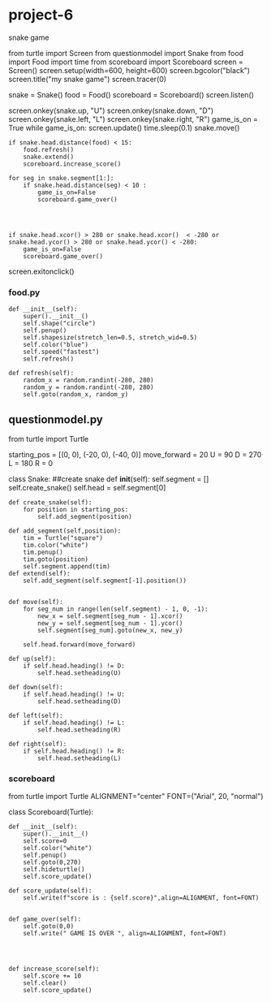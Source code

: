 # project-6
snake game


from turtle import Screen
from questionmodel import Snake
from food import Food
import time
from scoreboard import Scoreboard
screen = Screen()
screen.setup(width=600, height=600)
screen.bgcolor("black")
screen.title("my snake game")
screen.tracer(0)

snake = Snake()
food = Food()
scoreboard = Scoreboard()
screen.listen()

screen.onkey(snake.up, "U")
screen.onkey(snake.down, "D")
screen.onkey(snake.left, "L")
screen.onkey(snake.right, "R")
game_is_on = True
while game_is_on:
    screen.update()
    time.sleep(0.1)
    snake.move()

    if snake.head.distance(food) < 15:
        food.refresh()
        snake.extend()
        scoreboard.increase_score()

    for seg in snake.segment[1:]:
        if snake.head.distance(seg) < 10 :
            game_is_on=False
            scoreboard.game_over()




    if snake.head.xcor() > 280 or snake.head.xcor()  < -280 or snake.head.ycor() > 280 or snake.head.ycor() < -280:
        game_is_on=False
        scoreboard.game_over()


screen.exitonclick()











### food.py

    def __init__(self):
        super().__init__()
        self.shape("circle")
        self.penup()
        self.shapesize(stretch_len=0.5, stretch_wid=0.5)
        self.color("blue")
        self.speed("fastest")
        self.refresh()

    def refresh(self):
        random_x = random.randint(-280, 280)
        random_y = random.randint(-280, 280)
        self.goto(random_x, random_y)




## questionmodel.py

from turtle import Turtle

starting_pos = [(0, 0), (-20, 0), (-40, 0)]
move_forward = 20
U = 90
D = 270
L = 180
R = 0


class Snake:   ##create snake
    def __init__(self):
        self.segment = []
        self.create_snake()
        self.head = self.segment[0]

    def create_snake(self):
        for position in starting_pos:
            self.add_segment(position)

    def add_segment(self,position):
        tim = Turtle("square")
        tim.color("white")
        tim.penup()
        tim.goto(position)
        self.segment.append(tim)
    def extend(self):
        self.add_segment(self.segment[-1].position())


    def move(self):
        for seg_num in range(len(self.segment) - 1, 0, -1):
            new_x = self.segment[seg_num - 1].xcor()
            new_y = self.segment[seg_num - 1].ycor()
            self.segment[seg_num].goto(new_x, new_y)

        self.head.forward(move_forward)

    def up(self):
        if self.head.heading() != D:
            self.head.setheading(U)

    def down(self):
        if self.head.heading() != U:
            self.head.setheading(D)

    def left(self):
        if self.head.heading() != L:
            self.head.setheading(R)

    def right(self):
        if self.head.heading() != R:
            self.head.setheading(L)





### scoreboard

from turtle import Turtle
ALIGNMENT="center"
FONT=("Arial", 20, "normal")


class Scoreboard(Turtle):


    def __init__(self):
        super().__init__()
        self.score=0
        self.color("white")
        self.penup()
        self.goto(0,270)
        self.hideturtle()
        self.score_update()

    def score_update(self):
        self.write(f"score is : {self.score}",align=ALIGNMENT, font=FONT)


    def game_over(self):
        self.goto(0,0)
        self.write(" GAME IS OVER ", align=ALIGNMENT, font=FONT)




    def increase_score(self):
        self.score += 10
        self.clear()
        self.score_update()

